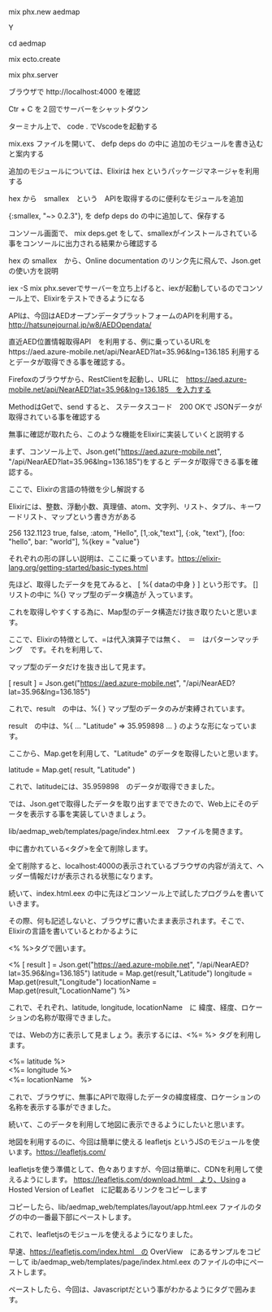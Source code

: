 mix phx.new aedmap

Y

cd aedmap

mix ecto.create

mix phx.server

ブラウザで http://localhost:4000 を確認

Ctr + C を２回でサーバーをシャットダウン

ターミナル上で、 code . でVscodeを起動する

mix.exs ファイルを開いて、 defp deps do の中に 追加のモジュールを書き込むと案内する

追加のモジュールについては、Elixirは hex というパッケージマネージャを利用する

hex から　smallex　という　APIを取得するのに便利なモジュールを追加

{:smallex, "~> 0.2.3"}, を defp deps do の中に追加して、保存する

コンソール画面で、 mix deps.get をして、smallexがインストールされている事をコンソールに出力される結果から確認する

hex の smallex　から、Online documentation のリンク先に飛んで、Json.getの使い方を説明

iex -S mix phx.severでサーバーを立ち上げると、iexが起動しているのでコンソール上で、Elixirをテストできるようになる

APIは、今回はAEDオープンデータプラットフォームのAPIを利用する。http://hatsunejournal.jp/w8/AEDOpendata/

直近AED位置情報取得API　を利用する、例に乗っているURLをhttps://aed.azure-mobile.net/api/NearAED?lat=35.96&lng=136.185
利用するとデータが取得できる事を確認する。

Firefoxのブラウザから、RestClientを起動し、URLに　https://aed.azure-mobile.net/api/NearAED?lat=35.96&lng=136.185　を入力する

MethodはGetで、send すると、 ステータスコード　200 OKで JSONデータが取得されている事を確認する

無事に確認が取れたら、このような機能をElixirに実装していくと説明する

まず、コンソール上で、Json.get("https://aed.azure-mobile.net", "/api/NearAED?lat=35.96&lng=136.185")をすると
データが取得できる事を確認する。

ここで、Elixirの言語の特徴を少し解説する

Elixirには、整数、浮動小数、真理値、atom、文字列、リスト、タプル、キーワードリスト、マップという書き方がある

256 132.1123 true, false, :atom, "Hello", [1,:ok,"text"], {:ok, "text"}, [foo: "hello", bar: "world"], %{key = "value"}

それぞれの形の詳しい説明は、ここに乗っています。https://elixir-lang.org/getting-started/basic-types.html

先ほど、取得したデータを見てみると、 [ %{ dataの中身 } ] という形です。 []リストの中に %{} マップ型のデータ構造が
入っています。

これを取得しやすくする為に、Map型のデータ構造だけ抜き取りたいと思います。

ここで、Elixirの特徴として、=は代入演算子では無く、　＝　はパターンマッチング　です。それを利用して、

マップ型のデータだけを抜き出して見ます。

[ result ] = Json.get("https://aed.azure-mobile.net", "/api/NearAED?lat=35.96&lng=136.185")

これで、result　の中は、%{ } マップ型のデータのみが束縛されています。

result　の中は、%{ ... "Latitude" => 35.959898 ... } のような形になっています。

ここから、Map.getを利用して、"Latitude" のデータを取得したいと思います。

latitude = Map.get( result, "Latitude" )

これで、latitudeには、35.959898　のデータが取得できました。

では、Json.getで取得したデータを取り出すまでできたので、Web上にそのデータを表示する事を実装していきましょう。

lib/aedmap_web/templates/page/index.html.eex　ファイルを開きます。

中に書かれている<タグ>を全て削除します。

全て削除すると、localhost:4000の表示されているブラウザの内容が消えて、ヘッダー情報だけが表示される状態になります。

続いて、index.html.eex の中に先ほどコンソール上で試したプログラムを書いていきます。

その際、何も記述しないと、ブラウザに書いたまま表示されます。そこで、Elixirの言語を書いているとわかるように

<% %>タグで囲います。

<% [ result ] = Json.get("https://aed.azure-mobile.net", "/api/NearAED?lat=35.96&lng=136.185")
    latitude = Map.get(result,"Latitude")
    longitude = Map.get(result,"Longitude")
    locationName = Map.get(result,"LocationName")
%>

これで、それぞれ、latitude, longitude, locationName　に 緯度、経度、ロケーションの名称が取得できました。

では、Webの方に表示して見ましょう。表示するには、<%= %> タグを利用します。

<%= latitude %><br> 
<%= longitude %><br>
<%= locationName　%><br>

これで、ブラウザに、無事にAPIで取得したデータの緯度経度、ロケーションの名称を表示する事ができました。

続いて、このデータを利用して地図に表示できるようにしたいと思います。

地図を利用するのに、今回は簡単に使える leafletjs というJSのモジュールを使います。https://leafletjs.com/

leafletjsを使う準備として、色々ありますが、今回は簡単に、CDNを利用して使えるようにします。
https://leafletjs.com/download.html　より、Using a Hosted Version of Leaflet　に記載あるリンクをコピーします

<link rel="stylesheet" href="https://unpkg.com/leaflet@1.4.0/dist/leaflet.css" />
<script src="https://unpkg.com/leaflet@1.4.0/dist/leaflet.js"></script>

コピーしたら、lib/aedmap_web/templates/layout/app.html.eex ファイルの<head>タグの中の一番最下部にペーストします。

これで、leafletjsのモジュールを使えるようになりました。

早速、https://leafletjs.com/index.html　の OverView　にあるサンプルをコピーして ib/aedmap_web/templates/page/index.html.eex
のファイルの中にペーストします。

ペーストしたら、今回は、Javascriptだという事がわかるように<script></script>タグで囲みます。

<script>
var map = L.map('map').setView([51.505, -0.09], 13);

L.tileLayer('https://{s}.tile.openstreetmap.org/{z}/{x}/{y}.png', {
    attribution: '&copy; <a href="https://www.openstreetmap.org/copyright">OpenStreetMap</a> contributors'
}).addTo(map);

L.marker([51.5, -0.09]).addTo(map)
    .bindPopup('A pretty CSS3 popup.<br> Easily customizable.')
    .openPopup();
</scirpt>

<script>で地図を作る機能を実装したので、次いでJavascriptが機能する場所を追加しましょう。
htmlの中で、divタグを利用します。<div id="map"></div> タグを追加します。

まだ、表示されません。それは、機能はある、構造もある、けど見せ方がまだ未定義でしたので、見せ方を定義します。

見せ方はCSSで定義するので、CSSだとわかるように<style></style>タグで囲みます。

今回は、lib/aedmap_web/templates/layout/app.html.eex のファイルの<head>タグの中に書くようにします。

div#map{ width: 100%; heigth: 500px; }

これで、表示されました。

では、このMapのポイントをAPIで取得したデータに従って表示されるようにしましょう。

その為に、leafletjsの<script>の中を解説していきます。

こちらですが、　var map = L.map('map').setView([51.505, -0.09], 13);

地図が最初に表示される際の中心位置と 地図のズームレベルを定義します。
var map = L.map('map').setView([緯度, 経度], ズームレベル);

続いて、マーカーをつけている箇所は次のようになります。
L.marker([緯度, 経度]).addTo(map)
    .bindPopup('ポップアップに表示する内容')
    .openPopup();

そして、ここは何をしているかというと、
L.tileLayer('https://{s}.tile.openstreetmap.org/{z}/{x}/{y}.png', {
    attribution: '&copy; <a href="https://www.openstreetmap.org/copyright">OpenStreetMap</a> contributors'
}).addTo(map);

https://{s}.tile.openstreetmap.org/{z}/{x}/{y}.pngは、表示したい地図タイルのURLを指定しています。
この例では、Openstreetmapの地図タイルを利用していますが、国土地理院のタイルを利用する場合はここを

https://maps.gsi.go.jp/development/ichiran.html　にある、https://cyberjapandata.gsi.go.jp/xyz/std/{z}/{x}/{y}.png
に変更する事で、地図を変更する事が可能です。

また、その際には、attribution: '&copy; <a href="https://www.openstreetmap.org/copyright">OpenStreetMap</a>の部分を
国土地理院の記載に変更する必要があります。URLは国土地理院のページに、

地理院タイル一覧ページ（https://maps.gsi.go.jp/development/ichiran.html）へのリンクを付けてください。

と書いてあるので、次のように変更します。
attribution: '&copy; <a href="https://maps.gsi.go.jp/development/ichiran.html">国土地理院</a>

このように地図タイルを変更する事も簡単にできます。

今回は、オープンストリートマップのタイルで進めます。

それでは、地図を描画している箇所を理解した所で、APIのデータを追加できるようにしましょう。

```js
<script>
var map = L.map('map').setView([<%= latitude %>, <%= longitude %>], 13);

L.tileLayer('https://{s}.tile.openstreetmap.org/{z}/{x}/{y}.png', {
    attribution: '&copy; <a href="https://www.openstreetmap.org/copyright">OpenStreetMap</a> contributors'
}).addTo(map);

L.marker([<%= latitude %>, <%= longitude %>]).addTo(map)
    .bindPopup('<%= locationName　%>')
    .openPopup();
</scirpt>
```

では、続いて DBへの入力を追加します。コンソール画面から次のコマンドを打ちます。

mix phx.gen.html AED Location locations latitude:float longitude:float locationName:string

lib/aedmap_web/router.ex　のscope　の中に　resources "/locations", LocationController　を追記します。

  scope "/", AedmapWeb do
    pipe_through :browser

    get "/", PageController, :index
    resources "/locations", LocationController
  end

期日をしたら、保存し、コンソールから次のコマンドを打ちます。　mix ecto.migrate

追加できたら、iex -S mix phx.server でサーバーを立ち上げて、ブラウザで確認します。

ブラウザから、http://localhost:4000/locations　でページが表示される事を確認します。

New Location をクリックして、Latitude、Longitude、Locationname にデータを入れて見ましょう。

例えば、文京区のAEDのオープンデータを確認して見ます。
https://www.city.bunkyo.lg.jp/bosai/bosai/bousai/snota/aed/settikasho.html

PDFで配置の施設一覧が確認できます。この施設名から緯度経度を探して、登録して見たいと思います。

施設名から緯度経度を調べられるサイトを探すといくつかありますが、今回はこちらを利用して見ます。
https://user.numazu-ct.ac.jp/~tsato/webmap/sphere/coordinates/yahoo_olp/

文教シビックセンターで検索すると、35.707895	139.752286 が取得できました。

早速、DBに入力して見ます。各入力欄にデータを入力して、Saveを押すと、Show Locationに画面が切り替わり、
DBに入った事が確認できます。

Editを押すと、修正する事も可能です。

もう一件追加して見ましょう。　礫川地域活動センター, 35.711938、 139.750418、で入力します。

それでは、入力したDBからデータを取得して、地図にマップするのを追加して見ましょう。

lib/aedmap_web/templates/location/index.html.eex

というファイルが作られています。ここに地図を追加して行きましょう。

lib/aedmap_web/templates/page/index.html.eex のファイルに書いた、コードを全てコピーします。

lib/aedmap_web/templates/location/index.html.eex　のページの一番下の行に書いてある
<span><%= link "New Location", to: Routes.location_path(@conn, :new) %></span>
より下に、先ほどコピーした内容を全て貼り付けます。

そうすると、AEDオープンデータプラットフォームから出した内容が表示された地図がブラウザに表示されます。

この地図の内容をDBから取得した内容に変更していきます。

DBの操作には、Ectoのモジュールを利用する事でできます。

コンソールで、次のように書いてください。

```elixir
Ecto.Adapters.SQL.query( Aedmap.Repo  ,"SELECT * FROM locations", [])

{:ok,
%Postgrex.Result{
  columns: ["id", "latitude", "longitude", "locationName", "inserted_at",
   "updated_at"],
  command: :select,
  connection_id: 44500,
  messages: [],
  num_rows: 2,
  rows: [
    [1, 35.707895, 139.752286, "文教シビックセンター",
     ~N[2019-01-28 09:52:10.000000], ~N[2019-01-28 09:52:10.000000]],
    [2, 35.711938, 139.750418, "礫川地域活動センター",
     ~N[2019-01-29 03:55:12.000000], ~N[2019-01-29 03:55:12.000000]]
  ]
}}
```

 結果が表示されます。
結果をみると、statusと、構造体のタプル形式でデータを持っているのがわかります。

{ status, struct }のタプルで結果が取得されるので、構造体だけ取得できるように、あらかじめ、モジュール化しておきます。

lib/util/db.ex libフォルダ直下に、utilフォルダを作成し、db.exファイルを作ります。

```elixir
defmodule Db do

  def query(sql) do
    case Ecto.Adapters.SQL.query( Aedmap.Repo  ,sql, []) do
      {:ok, result } -> result
      {:error, _result } -> "sql error"
    end
  end

end
```

コンソールで利用できるか確かめます。コンソールに戻ったら、recompile　と入力してください。

:ok が表示されたら、無事にコンパイルされています。

それでは、無事にモジュールが利用できるか確認して見ましょう。

data = Db.query("SELECT * FROM locations;")

これで、dataに構造体のデータが紐づけられました。

構造体のデータは、.key名でデータを取得できます。

data.columns をコンソールで表示して見ます。
["id", "latitude", "longitude", "locationName", "inserted_at", "updated_at"]

続いて、data.rows をコンソールで表示して見ます。
[
  [1, 35.707895, 139.752286, "文教シビックセンター",
   ~N[2019-01-28 09:52:10.000000], ~N[2019-01-28 09:52:10.000000]],
  [2, 35.711938, 139.750418, "礫川地域活動センター",
   ~N[2019-01-29 03:55:12.000000], ~N[2019-01-29 03:55:12.000000]]
]

このままだと、columnsとrowsが対のデータになっていないので、columnsとrowsのタプル形式に変換します。
そこで、List.zip　を使います。

List.zip([[1,2],[3,4]])の形の引数を渡すと　[{1, 3}, {2, 4}] のようなタプルを保持したリストを返してくれます。

List.zip([data.columns, data,rows])とすれば良さそうです。しかし、data.rowsの形は[]リストの中に[]リストを持つ
データなので、一つのリストだけ取得して使いたいです。

そこで、ここでは試しに、先頭のリストだけ取得する方法を利用します。

[head | tail ] = data.rows

これで、headに一つめのリストだけが入るので、List.zipで利用して見ます。

List.zip([data.columns, head])
[
  {"id", 1},
  {"latitude", 35.707895},
  {"longitude", 139.752286},
  {"locationName", "文教シビックセンター"},
  {"inserted_at", ~N[2019-01-28 09:52:10.000000]},
  {"updated_at", ~N[2019-01-28 09:52:10.000000]}
]

無事に、columnsとrowの対のタプルを保持したリストができました。

今度は、このデータをMap.getで利用できるようにマップ型に変換したいと思います。

Map型にするには、Enum.intoを利用します。第一引数に、リスト、第２引数に %{} を入れる事で、Map型に変換した値が返ってきます。
Enum.into(List.zip([data.columns, head]), %{})

%{
  "id" => 1,
  "inserted_at" => ~N[2019-01-28 09:52:10.000000],
  "latitude" => 35.707895,
  "locationName" => "文教シビックセンター",
  "longitude" => 139.752286,
  "updated_at" => ~N[2019-01-28 09:52:10.000000]
}

これで、Map.getで値を取得しやすい形に変形できました。

次に、問題なのは、data.rowsはリストの中に入れ子でリストが入っているデータ形式です。
リストの中の一つ一つのリストをMap型に変換したい為、繰り返し処理させたいです。

そのような時に便利なのが、Enum.mapというものがあります。
Enum.map(リスト、処理) 第１引数にリストを入れ、第二引数に処理を書きます。

すると、リストの１つの値毎に処理を実行してくれます。

例えば、Enum.map([1,2,3], fn x -> x * 2 end ) と書きます。
そうすると、リストの中身が２倍された値が返ってきます。
[2, 4, 6]

これを利用して、第１引数に、data.rowsを、第２引数に先ほど、書いた、Enum.into(List.zip([data.columns, head]), %{})を
入れます。その際に、第二引数は無名関数と呼ばれる形式で、fn x -> 処理 end という形で入れます。xは第１引数で入れたリストの1つ
1つの値が入ってくると考えてください。

Enum.map(data.rows, fn row -> Enum.into(List.zip([data.columns, row]), %{}) end )
[
  %{
    "id" => 1,
    "inserted_at" => ~N[2019-01-28 09:52:10.000000],
    "latitude" => 35.707895,
    "locationName" => "文教シビックセンター",
    "longitude" => 139.752286,
    "updated_at" => ~N[2019-01-28 09:52:10.000000]
  },
  %{
    "id" => 2,
    "inserted_at" => ~N[2019-01-29 03:55:12.000000],
    "latitude" => 35.711938,
    "locationName" => "礫川地域活動センター",
    "longitude" => 139.750418,
    "updated_at" => ~N[2019-01-29 03:55:12.000000]
  }
]

これで、やりたい事ができたので、Dbモジュールの中に追加しましょう。

lib/util/db.ex

わかりやすくする為に、パイプで繋げる書き方に変えて見ます。

defp get(column, row) do
    List.zip([ column, row ])
    |> Enum.into(%{})
end

defにpをつけて、defpにする事で、モジュール外から利用できなくする事ができます。この関数はこのモジュールの中で使うものとして、defpにしておきます。
続いて、Enum.mapを追加します。

  def map(result) do
     Enum.map(result.rows, fn row -> get(result.columns, row) end )
  end

これで、Db　モジュールが完成です。以下のようになってればOKです。

defmodule Db do
  def query(sql) do
    case Ecto.Adapters.SQL.query( Aedmap.Repo  ,sql, []) do
      {:ok, result } -> result
      {:error, _result } -> "sql error"
    end
  end
  # Enum.mapをして、result.rowsの[[a],[b],[c]...]のようなリストを一つずつ、columnをkeyにするMap型に変換している
  def map(result) do
     Enum.map(result.rows, fn row -> get(result.columns, row) end )
  end
  # List.zipで[[1,2],[3,4]] => [ {1,3}, {2, 4} ]のタプルにする。Enum.intoで [ %{1 => 3}, %{2 => 4} ]のマップ型にする
  defp get(column, row) do
    List.zip([ column, row ])
    |> Enum.into(%{})
  end
end

書き終えたら、,コンソールから、recompileしましょう。

無事に動くかテストします。次のコマンドを打ってください。
data = Db.query("SELECT * FROM locations;")
results = Db.map(data)

それでは、lib/aedmap_web/templates/location/index.html.eex の中身を書き換えて行きましょう。

Json.getから取得してきていた箇所を削除し、Dbから取得する形にします。

コンソールで実行したコマンドを書きます。
<%
data = Db.query("SELECT * FROM locations;")
results = Db.map(data)

%>

次に、js　のmapの中心位置を決める緯度と経度にデータを入れたいと思います。今回は、最初のデータに入っている緯度と経度を
反映させるようにしたいと思います。

Elixir部分に以下を追加
[ head | tail ] = results 
latitude = Map.get(head,"latitude")
longitude = Map.get(head,"longitude")

jsに以下を追加
var map = L.map('map').setView([<%= latitude %>, <%= longitude %>], 13);

続いて、mapに追加するマーカーを複数表示する為に、
以下のように記述します。

<%= for result <- results do %>
L.marker([<%= Map.get(result,"latitude") %>, <%= Map.get(result,"longitude") %>]).addTo(map)
    .bindPopup('<%= Map.get(result,"locationName") %>')
    .openPopup();
<%= end %>

これで、DBから値を取得して地図に反映させる事ができました。

次に、JavascriptのgeolocationというAPIを利用して、端末から自分の位置情報、緯度と経度を取得する方法を追加して行きましょう。

詳しくは、こちらのサイトに記載されています。https://developer.mozilla.org/ja/docs/Web/API/Geolocation/Using_geolocation

このサイトのスクリプトを貼り付けて動かして見ましょう。

その前に、新しいページを追加したいと思います。

lib/aedmap_web/router.ex

scoopの中に次を追記します。追記する場所は、get "/", PageController, :indexの１行したに挿入しましょう。

get "/geolocation", GeoController, :index

続いて、controllersに controllerモジュールを追加します。

lib/aedmap_web/controllers/geo_controller.ex　ファイルを追加して、以下の記述を追加します。

defmodule AedmapWeb.GeoController do
  use AedmapWeb, :controller

  def index(conn, _params) do
    render(conn, "index.html")
  end
end

続いて、lib/aedmap_web/views/geo_view.ex を追加して、以下の記述を追加します。

defmodule AedmapWeb.GeoView do
  use AedmapWeb, :view
end

そして、最後に lib/aedmap_web/templates/geo/index.html.eex を追加します。

index.html.eexの中に、https://developer.mozilla.org/ja/docs/Web/API/Geolocation/Using_geolocation
の中の　Geolocation のライブサンプル　をコピーしてペーストします。

サンプルを動かして見ましょう。imgが出てこないですね。これは、google map　APIを利用しているのですが、google map APIの
利用が無料ではなくなったので、利用できなくなった為です。
この部分を削除して、leafletjsの地図を表示できるように改良しましょう。

var img = new Image();
    img.src = "https://maps.googleapis.com/maps/api/staticmap?center=" + latitude + "," + longitude + "&zoom=13&size=300x300&sensor=false";

    output.appendChild(img);

修正箇所は、　function success(position) の関数の中を書き換えて行きます。
関数の中の変数にleafletjsのmapを生成するL.mapを追記していきます。

  function success(position) {
    var latitude  = position.coords.latitude;
    var longitude = position.coords.longitude;
    var map = L.map('map').setView([ latitude , longitude ], 15);

    L.tileLayer('https://{s}.tile.openstreetmap.org/{z}/{x}/{y}.png', {
        attribution: '&copy; <a href="https://www.openstreetmap.org/copyright">OpenStreetMap</a> contributors'
    }).addTo(map);

    L.marker([latitude,  longitude ]).addTo(map)
        .bindPopup('あなたの現在位置'+ '<p>Latitude is ' + latitude + '° <br>Longitude is ' + longitude + '°</p>')
        .openPopup();

    output.innerHTML = 'あなたの現在位置'+ '<p>Latitude is ' + latitude + '° <br>Longitude is ' + longitude + '°</p>';
    output.appendChild(map);
  }

これで、自分の現在位置をJavascriptから取得する事ができるようになりました。

複数ページを作成したので、簡単にページの移動ができるようにリンクを追加して起きましょう。

<li><a href="http://localhost:4000/">home</a></li>
<li><a href="http://localhost:4000/locations">input form</a></li>
<li><a href="http://localhost:4000/geolocation">My GEO location</a></li>

これらを、lib/aedmap_web/templates/layout/app.html.eex の<header>タグの<nav>タグの<ul>タグの中に追加します。

最後に、mapに追加の情報を入力できるturf.jsを紹介します。こちらを利用すると、Mapに追加情報を付け加えられます。

http://turfjs.org/

```
<link rel="stylesheet" href="https://unpkg.com/leaflet@1.4.0/dist/leaflet.css" />
<script src="https://unpkg.com/leaflet@1.4.0/dist/leaflet.js"></script>
<style>
  div#map{
    width:100%;
    height: 500px;
  }
</style>
<script src='https://npmcdn.com/@turf/turf/turf.min.js'></script>

<p><button onclick="geoFindMe()">Show my location</button></p>
<div id="out"></div>
<div id="map"></div>


<script>
function geoFindMe() {
  var output = document.getElementById("out");

  if (!navigator.geolocation){
    output.innerHTML = "<p>Geolocation is not supported by your browser</p>";
    return;
  }

  function success(position) {
    var latitude  = position.coords.latitude;
    var longitude = position.coords.longitude;
    var map = L.map('map').setView([ latitude , longitude ], 15);
    var to =  turf.point([latitude, longitude]);
    var from = turf.point([139.70058739185333,35.68956144849349]);
    //現在位置のGeoJSONデータ
    var options = {units: 'kilometers'}; 
    var distance = turf.distance(from, to, options);

    L.tileLayer('https://{s}.tile.openstreetmap.org/{z}/{x}/{y}.png', {
        attribution: '&copy; <a href="https://www.openstreetmap.org/copyright">OpenStreetMap</a> contributors'
    }).addTo(map);

    L.marker([latitude,longitude]).addTo(map).bindPopup('あなたの現在位置'+ '<p>Latitude is ' + latitude + '° <br>Longitude is ' + longitude + '° 新宿駅からの距離は' + Math.round(distance*1000) + 'm</p>');  
    addToMap.addTo(map);

    output.innerHTML = 'あなたの現在位置'+ '<p>Latitude is ' + latitude + '° <br>Longitude is ' + longitude + '° 新宿駅からの距離は' + Math.round(distance*1000) + 'm</p>';
    output.appendChild(map);


  }


  function error() {
    output.innerHTML = "Unable to retrieve your location";
  }
  navigator.geolocation.getCurrentPosition(success, error);
}
</script>
```